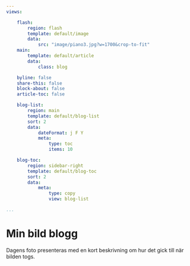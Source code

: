 ```yaml
---
views:

    flash:
        region: flash
        template: default/image
        data:
            src: "image/piano3.jpg?w=1700&crop-to-fit"
    main:
        template: default/article
        data:
            class: blog

    byline: false
    share-this: false
    block-about: false
    article-toc: false

    blog-list:
        region: main
        template: default/blog-list
        sort: 2
        data:
            dateFormat: j F Y
            meta:
                type: toc
                items: 10

    blog-toc:
        region: sidebar-right
        template: default/blog-toc
        sort: 2
        data:
            meta:
                type: copy
                view: blog-list

...
```

Min bild blogg
===========================

Dagens foto presenteras med en kort beskrivning om hur det gick till när bilden togs.
